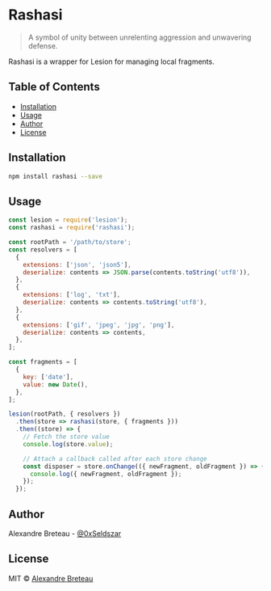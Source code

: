# Rashasi

> A symbol of unity between unrelenting aggression and unwavering defense.

Rashasi is a wrapper for Lesion for managing local fragments.

## Table of Contents

- [Installation](#installation)
- [Usage](#usage)
- [Author](#author)
- [License](#license)

## Installation

```bash
npm install rashasi --save
```

## Usage

```javascript
const lesion = require('lesion');
const rashasi = require('rashasi');

const rootPath = '/path/to/store';
const resolvers = [
  {
    extensions: ['json', 'json5'],
    deserialize: contents => JSON.parse(contents.toString('utf8')),
  },
  {
    extensions: ['log', 'txt'],
    deserialize: contents => contents.toString('utf8'),
  },
  {
    extensions: ['gif', 'jpeg', 'jpg', 'png'],
    deserialize: contents => contents,
  },
];

const fragments = [
  {
    key: ['date'],
    value: new Date(),
  },
];

lesion(rootPath, { resolvers })
  .then(store => rashasi(store, { fragments }))
  .then((store) => {
    // Fetch the store value
    console.log(store.value);

    // Attach a callback called after each store change
    const disposer = store.onChange(({ newFragment, oldFragment }) => {
      console.log({ newFragment, oldFragment });
    });
  });
```

## Author

Alexandre Breteau - [@0xSeldszar](https://twitter.com/0xSeldszar)

## License

MIT © [Alexandre Breteau](https://seldszar.fr)

